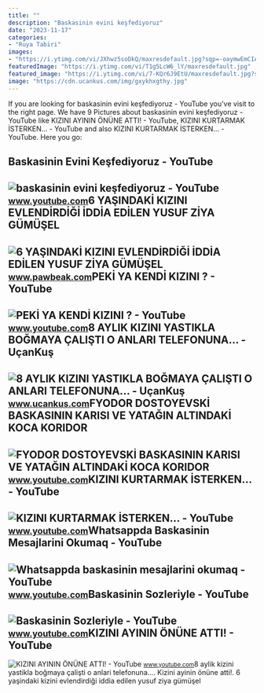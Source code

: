 ```yaml
---
title: ""
description: "Baskasinin evini keşfediyoruz"
date: "2023-11-17"
categories:
- "Ruya Tabiri"
images:
- "https://i.ytimg.com/vi/JXhwz5soDkQ/maxresdefault.jpg?sqp=-oaymwEmCIAKENAF8quKqQMa8AEB-AH-CYAC0AWKAgwIABABGGUgUShdMA8=&amp;rs=AOn4CLCPDwSdvRcORMR_zBvNLbRJqIGrlw"
featuredImage: "https://i.ytimg.com/vi/T1g5LcW6_lY/maxresdefault.jpg"
featured_image: "https://i.ytimg.com/vi/7-KQr6J9EtU/maxresdefault.jpg?sqp=-oaymwEmCIAKENAF8quKqQMa8AEB-AH-CYAC0AWKAgwIABABGGUgUyhMMA8=&amp;rs=AOn4CLAj_4d9KUfO8g0DXnBOYgXQJbrrsA"
image: "https://cdn.ucankus.com/img/gxykhxgthy.jpg"
---
```


If you are looking for baskasinin evini keşfediyoruz - YouTube you've visit to the right page. We have 9 Pictures about baskasinin evini keşfediyoruz - YouTube like KIZINI AYININ ÖNÜNE ATTI! - YouTube, KIZINI KURTARMAK İSTERKEN... - YouTube and also KIZINI KURTARMAK İSTERKEN... - YouTube. Here you go:

Baskasinin Evini Keşfediyoruz - YouTube
---------------------------------------

 ![baskasinin evini keşfediyoruz - YouTube](https://i.ytimg.com/vi/JXhwz5soDkQ/maxresdefault.jpg?sqp=-oaymwEmCIAKENAF8quKqQMa8AEB-AH-CYAC0AWKAgwIABABGGUgUShdMA8=&rs=AOn4CLCPDwSdvRcORMR_zBvNLbRJqIGrlw) <small>www.youtube.com</small>6 YAŞINDAKİ KIZINI EVLENDİRDİĞİ İDDİA EDİLEN YUSUF ZİYA GÜMÜŞEL
---------------------------------------------------------------

 ![6 YAŞINDAKİ KIZINI EVLENDİRDİĞİ İDDİA EDİLEN YUSUF ZİYA GÜMÜŞEL](https://www.pawbeak.com/images/haberler/2022/12/6-yasindaki-kizini-evlendirdigi-iddia-edilen-yusuf-ziya-gumusel-sessizligini-bozdu-6182_1.jpg) <small>www.pawbeak.com</small>PEKİ YA KENDİ KIZINI ? - YouTube
--------------------------------

 ![PEKİ YA KENDİ KIZINI ? - YouTube](https://i.ytimg.com/vi/T1g5LcW6_lY/maxresdefault.jpg) <small>www.youtube.com</small>8 AYLIK KIZINI YASTIKLA BOĞMAYA ÇALIŞTI O ANLARI TELEFONUNA... - UçanKuş
------------------------------------------------------------------------

 ![8 AYLIK KIZINI YASTIKLA BOĞMAYA ÇALIŞTI O ANLARI TELEFONUNA... - UçanKuş](https://cdn.ucankus.com/img/gxykhxgthy.jpg) <small>www.ucankus.com</small>FYODOR DOSTOYEVSKİ BASKASININ KARISI VE YATAĞIN ALTINDAKİ KOCA KORIDOR
----------------------------------------------------------------------

 ![FYODOR DOSTOYEVSKİ BASKASININ KARISI VE YATAĞIN ALTINDAKİ KOCA KORIDOR](https://i.ytimg.com/vi/ocGCDHRu2XA/maxresdefault.jpg?sqp=-oaymwEmCIAKENAF8quKqQMa8AEB-AHIAYAC6AKKAgwIABABGHIgUSg8MA8=&rs=AOn4CLC5RJcI72le52wAgXc8HOyuVS8auQ) <small>www.youtube.com</small>KIZINI KURTARMAK İSTERKEN... - YouTube
--------------------------------------

 ![KIZINI KURTARMAK İSTERKEN... - YouTube](https://i.ytimg.com/vi/7-KQr6J9EtU/maxresdefault.jpg?sqp=-oaymwEmCIAKENAF8quKqQMa8AEB-AH-CYAC0AWKAgwIABABGGUgUyhMMA8=&rs=AOn4CLAj_4d9KUfO8g0DXnBOYgXQJbrrsA) <small>www.youtube.com</small>Whatsappda Baskasinin Mesajlarini Okumaq - YouTube
--------------------------------------------------

 ![Whatsappda baskasinin mesajlarini okumaq - YouTube](https://i.ytimg.com/vi/p1bgwgJ1esM/maxresdefault.jpg?sqp=-oaymwEmCIAKENAF8quKqQMa8AEB-AGiA4AC0AWKAgwIABABGHIgVSgrMA8=&rs=AOn4CLCCW6jgfjNGsuqm0atibT0EHOdCSg) <small>www.youtube.com</small>Baskasinin Sozleriyle - YouTube
-------------------------------

 ![Baskasinin Sozleriyle - YouTube](https://i.ytimg.com/vi/_h4ACjtuK40/maxresdefault.jpg) <small>www.youtube.com</small>KIZINI AYININ ÖNÜNE ATTI! - YouTube
-----------------------------------

 ![KIZINI AYININ ÖNÜNE ATTI! - YouTube](https://i.ytimg.com/vi/e1KgVSzoVcY/maxresdefault.jpg) <small>www.youtube.com</small>8 aylik kizini yastikla boğmaya çalişti o anlari telefonuna.... Kizini ayinin önüne atti!. 6 yaşindaki̇ kizini evlendi̇rdi̇ği̇ i̇ddi̇a edi̇len yusuf zi̇ya gümüşel
